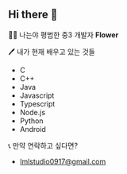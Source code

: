 ## Hi there 👋

🙋‍♂️ 나는야 평범한 중3 개발자 **Flower**

🖊 내가 현재 배우고 있는 것들
 - C
 - C++
 - Java
 - Javascript
 - Typescript
 - Node.js
 - Python
 - Android
 
📞 만약 연락하고 싶다면?
 - lmlstudio0917@gmail.com

